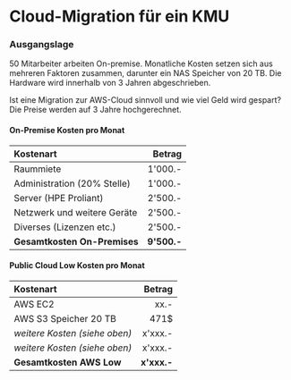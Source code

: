 # Cloud-Migration für ein KMU

### Ausgangslage
50 Mitarbeiter arbeiten On-premise. Monatliche Kosten setzen sich aus mehreren Faktoren zusammen, darunter ein NAS Speicher von 20 TB. Die Hardware wird innerhalb von 3 Jahren abgeschrieben. 

Ist eine Migration zur AWS-Cloud sinnvoll und wie viel Geld wird gespart? Die Preise werden auf 3 Jahre hochgerechnet. 

#### On-Premise Kosten pro Monat

| **Kostenart**                |  **Betrag** |
| :--------------------------- | ----------: |
| Raummiete                    |     1'000.- |
| Administration (20% Stelle)  |     1'000.- |
| Server (HPE Proliant)        |     2'500.- |
| Netzwerk und weitere Geräte  |     2'500.- |
| Diverses (Lizenzen etc.)     |     2'500.- |
| **Gesamtkosten On-Premises** | **9'500.-** |
#### Public Cloud Low Kosten pro Monat

| **Kostenart**                 |  **Betrag** |
| :---------------------------- | ----------: |
| AWS EC2                       |        xx.- |
| AWS S3 Speicher 20 TB         |        471$ |
| _weitere Kosten (siehe oben)_ |     x'xxx.- |
| _weitere Kosten (siehe oben)_ |     x'xxx.- |
| **Gesamtkosten AWS Low**      | **x'xxx.-** |
